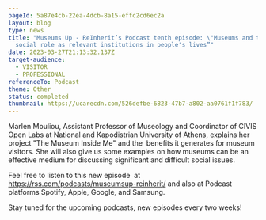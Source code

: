 ```yaml
---
pageId: 5a87e4cb-22ea-4dcb-8a15-effc2cd6ec2a
layout: blog
type: news
title: "Museums Up - ReInherit’s Podcast tenth episode: \"Museums and their
  social role as relevant institutions in people's lives”"
date: 2023-03-27T21:13:32.137Z
target-audience:
  - VISITOR
  - PROFESSIONAL
referenceTo: Podcast
theme: Other
status: completed
thumbnail: https://ucarecdn.com/526defbe-6823-47b7-a802-aa0761f1f783/
---
```

Marlen Mouliou, Assistant Professor of Museology and Coordinator of CIVIS Open Labs at National and Kapodistrian University of Athens, explains her project "The Museum Inside Me" and the  benefits it generates for museum visitors. She will also give us some examples on how museums can be an effective medium for discussing significant and difficult social issues.

Feel free to listen to this new episode  at <https://rss.com/podcasts/museumsup-reinherit/> and also at Podcast platforms Spotify, Apple, Google, and Samsung.

Stay tuned for the upcoming podcasts, new episodes every two weeks!